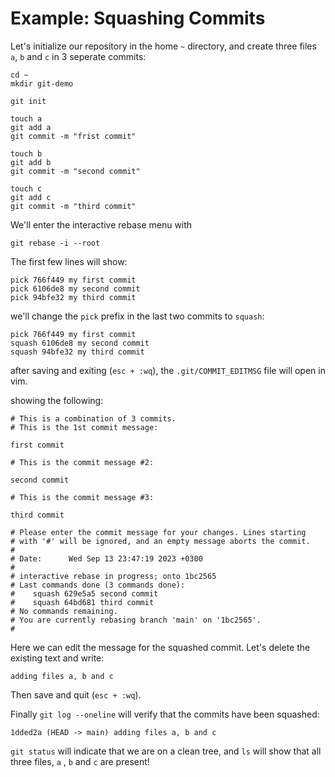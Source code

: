 
# Example: Squashing Commits

Let's initialize our repository in the home `~` directory, and create three files `a`, `b` and `c` in 3 seperate commits:

```shell
cd ~
mkdir git-demo

git init

touch a
git add a
git commit -m "frist commit"

touch b
git add b
git commit -m "second commit"

touch c
git add c
git commit -m "third commit"
```

We'll enter the interactive rebase menu with

```shell
git rebase -i --root
```

The first few lines will show:

```text
pick 766f449 my first commit
pick 6106de8 my second commit
pick 94bfe32 my third commit
```

we'll change the `pick` prefix in the last two commits to `squash`:

```text
pick 766f449 my first commit
squash 6106de8 my second commit
squash 94bfe32 my third commit
```

after saving and exiting (`esc + :wq`), the `.git/COMMIT_EDITMSG` file will open in vim.

showing the following:

```text
# This is a combination of 3 commits.
# This is the 1st commit message:

first commit

# This is the commit message #2:

second commit

# This is the commit message #3:

third commit

# Please enter the commit message for your changes. Lines starting
# with '#' will be ignored, and an empty message aborts the commit.
#
# Date:      Wed Sep 13 23:47:19 2023 +0300
#
# interactive rebase in progress; onto 1bc2565
# Last commands done (3 commands done):
#    squash 629e5a5 second commit
#    squash 64bd681 third commit
# No commands remaining.
# You are currently rebasing branch 'main' on '1bc2565'.
#
```

Here we can edit the message for the squashed commit. Let's delete the existing text and write:

```text
adding files a, b and c
```

Then save and quit (`esc + :wq`).

Finally `git log --oneline` will verify that the commits have been squashed:

```text
1dded2a (HEAD -> main) adding files a, b and c
```

`git status` will indicate that we are on a clean tree, and `ls` will show that all three files, `a` , `b` and `c` are present!
